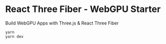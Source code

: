 # React Three Fiber - WebGPU Starter

Build WebGPU Apps with Three.js & React Three Fiber

```
yarn
yarn dev
```